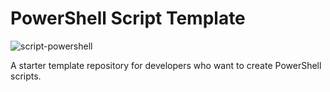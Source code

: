 # PowerShell Script Template
![script-powershell](https://img.shields.io/badge/Script-PowerShell-0274B7?&logoColor=white "script-powershell")

A starter template repository for developers who want to create PowerShell scripts.